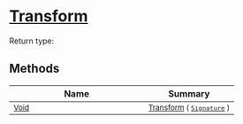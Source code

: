 # [Transform](./OnePixelThinning-100663682.md)


Return type:
## Methods

| Name | Summary | 
| --- | --- | 
| <sub>[Void](https://docs.microsoft.com/en-us/dotnet/api/System.Void)</sub><img width=200/>| <sub>[Transform](./OnePixelThinning-100663682.md) ( [`Signature`](./../../Signature.md) )</sub>| <br>



